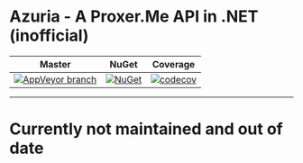 # Azuria - A Proxer.Me API in .NET (inofficial)

Master | NuGet | Coverage
------ | ----- | -------- 
[![AppVeyor branch](https://img.shields.io/appveyor/ci/InfiniteSoul/Azuria/master.svg?maxAge=2592000?style=flat-square)](https://ci.appveyor.com/project/InfiniteSoul/azuria/branch/master) | [![NuGet](https://img.shields.io/nuget/v/Azuria.svg?style=flat-square)](https://www.nuget.org/packages/Azuria) | [![codecov](https://codecov.io/gh/InfiniteSoul/Azuria/branch/master/graph/badge.svg)](https://codecov.io/gh/InfiniteSoul/Azuria)

---

# Currently not maintained and out of date 
